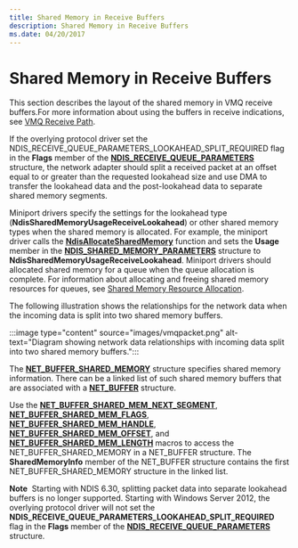 ```yaml
---
title: Shared Memory in Receive Buffers
description: Shared Memory in Receive Buffers
ms.date: 04/20/2017
---
```


# Shared Memory in Receive Buffers





This section describes the layout of the shared memory in VMQ receive buffers.For more information about using the buffers in receive indications, see [VMQ Receive Path](vmq-receive-path.md).

If the overlying protocol driver set the NDIS\_RECEIVE\_QUEUE\_PARAMETERS\_LOOKAHEAD\_SPLIT\_REQUIRED flag in the **Flags** member of the [**NDIS\_RECEIVE\_QUEUE\_PARAMETERS**](/windows-hardware/drivers/ddi/ntddndis/ns-ntddndis-_ndis_receive_queue_parameters) structure, the network adapter should split a received packet at an offset equal to or greater than the requested lookahead size and use DMA to transfer the lookahead data and the post-lookahead data to separate shared memory segments.

Miniport drivers specify the settings for the lookahead type (**NdisSharedMemoryUsageReceiveLookahead**) or other shared memory types when the shared memory is allocated. For example, the miniport driver calls the [**NdisAllocateSharedMemory**](/windows-hardware/drivers/ddi/ndis/nf-ndis-ndisallocatesharedmemory) function and sets the **Usage** member in the [**NDIS\_SHARED\_MEMORY\_PARAMETERS**](/windows-hardware/drivers/ddi/ndis/ns-ndis-_ndis_shared_memory_parameters) structure to **NdisSharedMemoryUsageReceiveLookahead**. Miniport drivers should allocated shared memory for a queue when the queue allocation is complete. For information about allocating and freeing shared memory resources for queues, see [Shared Memory Resource Allocation](shared-memory-resource-allocation.md).

The following illustration shows the relationships for the network data when the incoming data is split into two shared memory buffers.

:::image type="content" source="images/vmqpacket.png" alt-text="Diagram showing network data relationships with incoming data split into two shared memory buffers.":::

The [**NET\_BUFFER\_SHARED\_MEMORY**](/windows-hardware/drivers/ddi/nbl/ns-nbl-net_buffer_shared_memory) structure specifies shared memory information. There can be a linked list of such shared memory buffers that are associated with a [**NET\_BUFFER**](/windows-hardware/drivers/ddi/nbl/ns-nbl-net_buffer) structure.

Use the [**NET\_BUFFER\_SHARED\_MEM\_NEXT\_SEGMENT**](/windows-hardware/drivers/ddi/nblaccessors/nf-nblaccessors-net_buffer_shared_mem_next_segment), [**NET\_BUFFER\_SHARED\_MEM\_FLAGS**](/windows-hardware/drivers/ddi/nblaccessors/nf-nblaccessors-net_buffer_shared_mem_flags), [**NET\_BUFFER\_SHARED\_MEM\_HANDLE**](/windows-hardware/drivers/ddi/nblaccessors/nf-nblaccessors-net_buffer_shared_mem_handle), [**NET\_BUFFER\_SHARED\_MEM\_OFFSET**](/windows-hardware/drivers/ddi/nblaccessors/nf-nblaccessors-net_buffer_shared_mem_offset), and [**NET\_BUFFER\_SHARED\_MEM\_LENGTH**](/windows-hardware/drivers/ddi/nblaccessors/nf-nblaccessors-net_buffer_shared_mem_length) macros to access the NET\_BUFFER\_SHARED\_MEMORY in a NET\_BUFFER structure. The **SharedMemoryInfo** member of the NET\_BUFFER structure contains the first NET\_BUFFER\_SHARED\_MEMORY structure in the linked list.

**Note**  Starting with NDIS 6.30, splitting packet data into separate lookahead buffers is no longer supported. Starting with Windows Server 2012, the overlying protocol driver will not set the **NDIS\_RECEIVE\_QUEUE\_PARAMETERS\_LOOKAHEAD\_SPLIT\_REQUIRED** flag in the **Flags** member of the [**NDIS\_RECEIVE\_QUEUE\_PARAMETERS**](/windows-hardware/drivers/ddi/ntddndis/ns-ntddndis-_ndis_receive_queue_parameters) structure.

 

 

